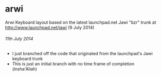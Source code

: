 arwi
====

Arwi Keyboard layout based on the latest launchpad.net Jawi "bzr" trunk at http://www.launchpad.net/jawi (9 July 2014) 

###### 11th July 2014
* I just branched off the code that originated from the launchpad's Jawi keyboard trunk
* This is just an initial branch with no time frame of completion (insha'Allah)

